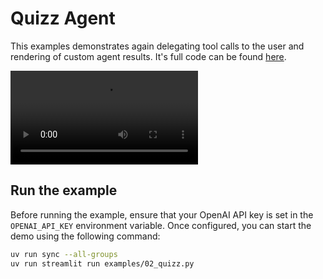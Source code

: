 # Quizz Agent

This examples demonstrates again delegating tool calls to the user and rendering of custom agent results.
It's full code can be found [here](https://github.com/fnonnenmacher/streamlit-pydantic-ai-copilot/examples/02_quizz.py).

![type:video](site:resources/02_quizz.mp4)

## Run the example

Before running the example, ensure that your OpenAI API key is set in the `OPENAI_API_KEY` environment variable.
Once configured, you can start the demo using the following command:

<!-- termynal -->
```bash
uv run sync --all-groups
uv run streamlit run examples/02_quizz.py
```
